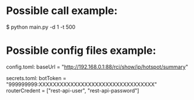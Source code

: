 
# Possible call example:
$ python main.py -d 1 -t 500

# Possible config files example:

config.toml:
baseUrl = "http://192.168.0.1:88/rci/show/ip/hotspot/summary"

secrets.toml:
botToken = "999999999:XXXXXXXXXXXXXXXXXXXXXXXXXXXXXXXXX"
routerCredent = ["rest-api-user", "rest-api-password"]

